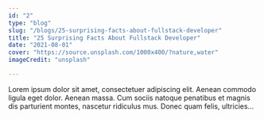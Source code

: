 ```yaml
---
id: "2"
type: "blog"
slug: "/blogs/25-surprising-facts-about-fullstack-developer"
title: "25 Surprising Facts About Fullstack Developer"
date: "2021-08-01"
cover: "https://source.unsplash.com/1000x400/?nature,water"
imageCredit: "unsplash"

---
```


Lorem ipsum dolor sit amet, consectetuer adipiscing elit. Aenean commodo ligula eget dolor. Aenean massa. Cum sociis natoque penatibus et magnis dis parturient montes, nascetur ridiculus mus. Donec quam felis, ultricies...